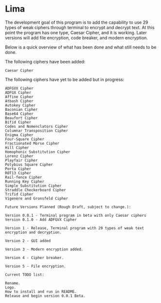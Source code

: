 # Lima

The development goal of this program is to add the capability to use 29 types of weak ciphers through terminal to encrypt and decrypt text. At this point the program has one type, Caesar Cipher, and it is working. Later versions will add file encryption, code breaker, and modern encryption.

Below is a quick overview of what has been done and what still needs to be done.

The following ciphers have been added:

    Caesar Cipher

The following ciphers have yet to be added but in progress:

    ADFGVX Cipher
    ADFGX Cipher
    Affine Cipher
    Atbash Cipher
    Autokey Cipher
    Baconian Cipher
    Base64 Cipher
    Beaufort Cipher
    Bifid Cipher
    Codes and Nomenclators Cipher
    Columnar Transposition Cipher
    Enigma Cipher
    Four-Square Cipher
    Fractionated Morse Cipher
    Hill Cipher
    Homophonic Substitution Cipher
    Lorenz Cipher
    Playfair Cipher
    Polybius Square Cipher
    Porta Cipher
    ROT13 Cipher
    Rail-fence Cipher
    Running Key Cipher
    Simple Substitution Cipher
    Straddle Checkerboard Cipher
    Trifid Cipher
    Vigenère and Gronsfeld Cipher

    Future Versions Planned (Rough Draft, subject to change.):

    Version 0.0.1 - Terminal program in beta with only Caesar ciphers
    Version 0.1.0 - Add ADFGVX Cipher

    Version 1 - Release, Terminal program with 29 types of weak text encryption and decryption.

    Version 2 - GUI added

    Version 3 - Modern encryption added.

    Version 4 - Cipher breaker.

    Version 5 - File encryption.

    Current TODO list:

    Rename.
    Logo.
    How to install and run in README.
    Release and begin version 0.0.1 Beta.
